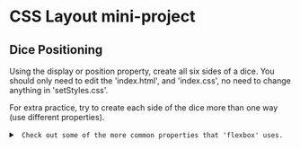 # CSS Layout mini-project
## Dice Positioning

Using the display or position property, create all six sides of a dice. You should only need to edit the 'index.html', and 'index.css', no need to change anything in 'setStyles.css'. 

For extra practice, try to create each side of the dice more than one way (use different properties).

<details>

<summary> <code> Check out some of the more common properties that 'flexbox' uses. </code> </summary>

```css

* {
    display: flex;
    justify-content: space-evenly;
    align-items: center;
}
```

</details>